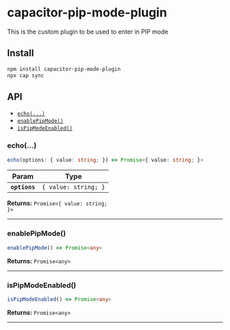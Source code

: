 # capacitor-pip-mode-plugin

This is the custom plugin to be used to enter in PIP mode

## Install

```bash
npm install capacitor-pip-mode-plugin
npx cap sync
```

## API

<docgen-index>

* [`echo(...)`](#echo)
* [`enablePipMode()`](#enablepipmode)
* [`isPipModeEnabled()`](#ispipmodeenabled)

</docgen-index>

<docgen-api>
<!--Update the source file JSDoc comments and rerun docgen to update the docs below-->

### echo(...)

```typescript
echo(options: { value: string; }) => Promise<{ value: string; }>
```

| Param         | Type                            |
| ------------- | ------------------------------- |
| **`options`** | <code>{ value: string; }</code> |

**Returns:** <code>Promise&lt;{ value: string; }&gt;</code>

--------------------


### enablePipMode()

```typescript
enablePipMode() => Promise<any>
```

**Returns:** <code>Promise&lt;any&gt;</code>

--------------------


### isPipModeEnabled()

```typescript
isPipModeEnabled() => Promise<any>
```

**Returns:** <code>Promise&lt;any&gt;</code>

--------------------

</docgen-api>

